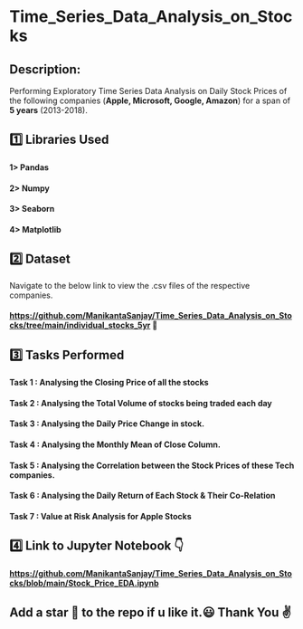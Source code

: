 # Time_Series_Data_Analysis_on_Stocks
## Description:
Performing Exploratory Time Series Data Analysis on Daily Stock Prices of the following companies
(<b>Apple, Microsoft, Google, Amazon</b>) for a span of <b>5 years</b> (2013-2018).

## :one: Libraries Used

#### 1> Pandas

#### 2> Numpy

#### 3> Seaborn

#### 4> Matplotlib

## :two: Dataset

Navigate to the below link to view the .csv files of the respective companies. 

#### https://github.com/ManikantaSanjay/Time_Series_Data_Analysis_on_Stocks/tree/main/individual_stocks_5yr :link:

## :three: Tasks Performed

#### Task 1 : Analysing the Closing Price of all the stocks

#### Task 2 : Analysing the Total Volume of stocks being traded each day

#### Task 3 : Analysing the Daily Price Change in stock.

#### Task 4 : Analysing the Monthly Mean of Close Column.

#### Task 5 : Analysing the Correlation between the Stock Prices of these Tech companies. 

#### Task 6 : Analysing the Daily Return of Each Stock & Their Co-Relation

#### Task 7 : Value at Risk Analysis for Apple Stocks

## :four: Link to Jupyter Notebook :point_down:

#### https://github.com/ManikantaSanjay/Time_Series_Data_Analysis_on_Stocks/blob/main/Stock_Price_EDA.ipynb

## Add a star 🌟 to the repo if u like it.:smiley: Thank You :v:

